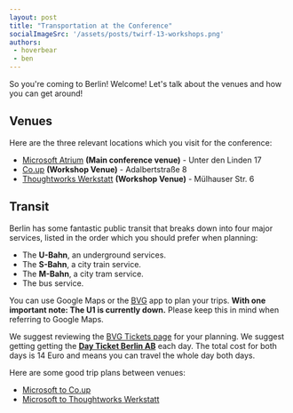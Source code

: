 ```yaml
---
layout: post
title: "Transportation at the Conference"
socialImageSrc: '/assets/posts/twirf-13-workshops.png'
authors:
 - hoverbear
 - ben
---
```


So you're coming to Berlin! Welcome! Let's talk about the venues and how you can get around!

## Venues

Here are the three relevant locations which you visit for the conference:

* [Microsoft Atrium](https://www.google.de/maps/place/Microsoft+Berlin/@52.5168302,13.3884131,17z/data=!3m1!4b1!4m5!3m4!1s0x47a851db450c485b:0x515d86e5ad24fd36!8m2!3d52.5168302!4d13.3906071?hl=en) **(Main conference venue)** - Unter den Linden 17
* [Co.up](https://www.google.de/maps/place/co.up/@52.5003298,13.4175924,17z/data=!3m1!4b1!4m5!3m4!1s0x47a84e337e23d413:0x2cfd69e5a9f68f1a!8m2!3d52.5003298!4d13.4197864?hl=en) **(Workshop Venue)** - Adalbertstraße 8
* [Thoughtworks Werkstatt](https://www.google.com/maps/place/ThoughtWorks+Werkstatt+Berlin/@52.5327926,13.4174772,17z/data=!3m1!4b1!4m5!3m4!1s0x47a84e037a344cfb:0x23a04da22c7d1308!8m2!3d52.5327926!4d13.4196712?hl=en) **(Workshop Venue)** - Mülhauser Str. 6

## Transit

Berlin has some fantastic public transit that breaks down into four major services, listed in the order which you should prefer when planning:

* The **U-Bahn**, an underground services.
* The **S-Bahn**, a city train service.
* The **M-Bahn**, a city tram service.
* The bus service.

You can use Google Maps or the [BVG](http://www.bvg.de/de/Fahrinfo/Jederzeit-mobil) app to plan your trips. **With one important note: The U1 is currently down.** Please keep this in mind when referring to Google Maps.

We suggest reviewing the [BVG Tickets page](https://shop.bvg.de/index.php/tickets) for your planning. We suggest getting getting the [**Day Ticket Berlin AB**](https://shop.bvg.de/index.php/product/235/show/0/0/0/0/buy) each day. The total cost for both days is 14 Euro and means you can travel the whole day both days.

Here are some good trip plans between venues:

* [Microsoft to Co.up](https://www.google.de/maps/dir/Microsoft+Berlin,+Unter+den+Linden,+Berlin/co.up,+Adalbertstra%C3%9Fe+8,+10999+Berlin/@52.510548,13.3859172,14z/am=t/data=!3m1!4b1!4m19!4m18!1m5!1m1!1s0x47a851db450c485b:0x515d86e5ad24fd36!2m2!1d13.3906071!2d52.5168302!1m5!1m1!1s0x47a84e337e23d413:0x2cfd69e5a9f68f1a!2m2!1d13.4197864!2d52.5003298!2m3!6e1!7e2!8j1474198200!3e3!5i3?hl=en)
* [Microsoft to Thoughtworks Werkstatt](https://www.google.de/maps/dir/52.5187052,13.3884793/ThoughtWorks+Werkstatt+Berlin,+M%C3%BClhauser+Stra%C3%9Fe,+Berlin/@52.5250267,13.3952139,15z/am=t/data=!3m1!4b1!4m12!4m11!1m0!1m5!1m1!1s0x47a84e037a344cfb:0x23a04da22c7d1308!2m2!1d13.4196712!2d52.5327926!2m2!7e2!8j1474198200!3e3?hl=en)
